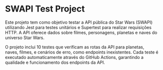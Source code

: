 # SWAPI Test Project

Este projeto tem como objetivo testar a API pública do Star Wars (SWAPI) utilizando Jest para testes unitários e Supertest para realizar requisições HTTP. A API oferece dados sobre filmes, personagens, planetas e naves do universo Star Wars. 

O projeto inclui 10 testes que verificam as rotas da API para planetas, naves, filmes, e cenários de erro, como endpoints inexistentes. Cada teste é executado automaticamente através do GitHub Actions, garantindo a qualidade e funcionamento dos endpoints da API.
